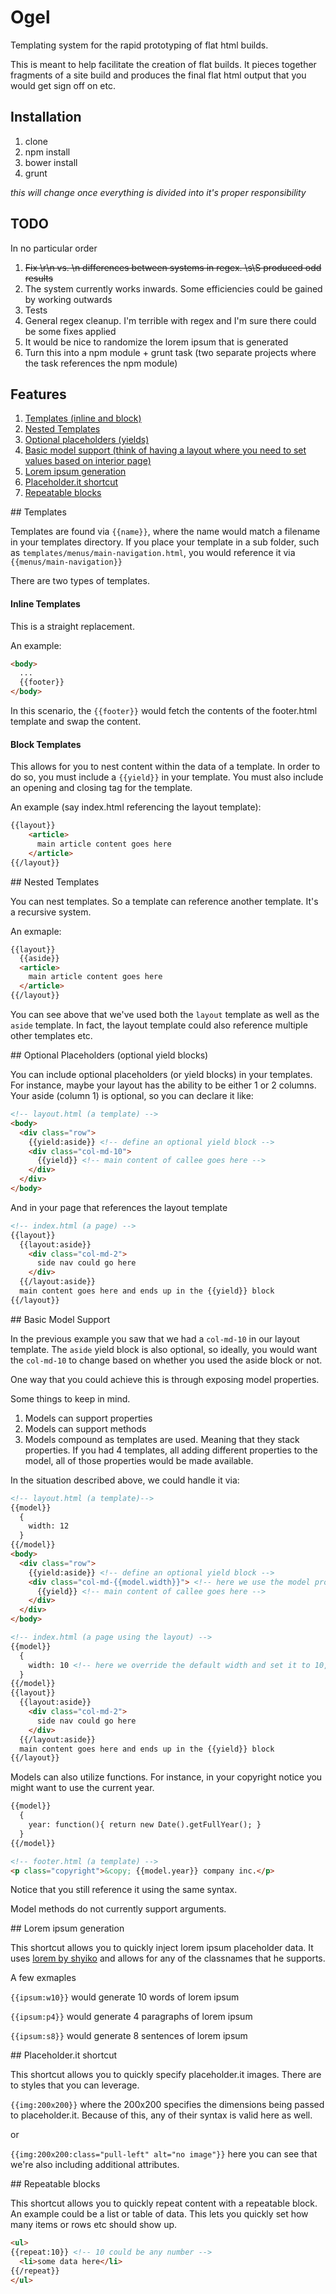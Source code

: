Ogel
====

Templating system for the rapid prototyping of flat html builds.

This is meant to help facilitate the creation of flat builds. It pieces together fragments of a site build and produces
the final flat html output that you would get sign off on etc.

## Installation

1. clone
2. npm install
3. bower install
4. grunt

*this will change once everything is divided into it's proper responsibility*

## TODO

In no particular order

1. ~~Fix \r\n vs. \n differences between systems in regex. \s\S produced odd results~~
2. The system currently works inwards. Some efficiencies could be gained by working outwards
3. Tests
4. General regex cleanup. I'm terrible with regex and I'm sure there could be some fixes applied
5. It would be nice to randomize the lorem ipsum that is generated
6. Turn this into a npm module + grunt task (two separate projects where the task references the npm module)

## Features

1. [Templates (inline and block)](#templates)
2. [Nested Templates](#nested)
3. [Optional placeholders (yields)](#yields)
4. [Basic model support (think of having a layout where you need to set values based on interior page)](#model)
5. [Lorem ipsum generation](#ipsum)
6. [Placeholder.it shortcut](#placeholder)
7. [Repeatable blocks](#repeat)

<a name="templates"/>
## Templates

Templates are found via `{{name}}`, where the name would match a filename in your templates directory. If you place your template in a sub folder, such as `templates/menus/main-navigation.html`, you would reference it via `{{menus/main-navigation}}`

There are two types of templates. 

#### Inline Templates

This is a straight replacement. 


An example:
```html
<body>
  ...
  {{footer}}
</body>
```
In this scenario, the `{{footer}}` would fetch the contents of the footer.html template and swap the content.


#### Block Templates

This allows for you to nest content within the data of a template. In order to do so, you must include a `{{yield}}` in your template. You must also include an opening and closing tag for the template. 

An example (say index.html referencing the layout template):
```html
{{layout}}
    <article>
      main article content goes here
    </article>
{{/layout}}
```

<a name="nested"/>
## Nested Templates

You can nest templates. So a template can reference another template. It's a recursive system. 

An exmaple:
```html
{{layout}}
  {{aside}}
  <article>
    main article content goes here
  </article>
{{/layout}}
```

You can see above that we've used both the `layout` template as well as the `aside` template. In fact, the layout template could also reference multiple other templates etc.

<a name="yields"/>
## Optional Placeholders (optional yield blocks)

You can include optional placeholders (or yield blocks) in your templates. For instance, maybe your layout has the ability to be either 1 or 2 columns. Your aside (column 1) is optional, so you can declare it like:

```html
<!-- layout.html (a template) -->
<body>
  <div class="row">
    {{yield:aside}} <!-- define an optional yield block -->
    <div class="col-md-10">
      {{yield}} <!-- main content of callee goes here -->
    </div>
  </div>
</body>
```

And in your page that references the layout template
```html
<!-- index.html (a page) -->
{{layout}}
  {{layout:aside}}
    <div class="col-md-2">
      side nav could go here
    </div>
  {{/layout:aside}}
  main content goes here and ends up in the {{yield}} block
{{/layout}}
```

<a name="#model"/>
## Basic Model Support

In the previous example you saw that we had a `col-md-10` in our layout template. The `aside` yield block is also optional, so ideally, you would want the `col-md-10` to change based on whether you used the aside block or not.

One way that you could achieve this is through exposing model properties. 

Some things to keep in mind.

1. Models can support properties
2. Models can support methods
3. Models compound as templates are used. Meaning that they stack properties. If you had 4 templates, all adding different properties to the model, all of those properties would be made available. 

In the situation described above, we could handle it via:

```html
<!-- layout.html (a template)-->
{{model}}
  {
    width: 12
  }
{{/model}}
<body>
  <div class="row">
    {{yield:aside}} <!-- define an optional yield block -->
    <div class="col-md-{{model.width}}"> <!-- here we use the model property instead -->
      {{yield}} <!-- main content of callee goes here -->
    </div>
  </div>
</body>

<!-- index.html (a page using the layout) -->
{{model}}
  {
    width: 10 <!-- here we override the default width and set it to 10, as we're using 2 columns for our aside -->
  }
{{/model}}
{{layout}}
  {{layout:aside}}
    <div class="col-md-2">
      side nav could go here
    </div>
  {{/layout:aside}}
  main content goes here and ends up in the {{yield}} block
{{/layout}}
```

Models can also utilize functions. For instance, in your copyright notice you might want to use the current year. 

```html
{{model}}
  {
    year: function(){ return new Date().getFullYear(); }
  }
{{/model}}

<!-- footer.html (a template) -->
<p class="copyright">&copy; {{model.year}} company inc.</p>

```

Notice that you still reference it using the same syntax. 

Model methods do not currently support arguments. 

<a name="ipsum"/>
## Lorem ipsum generation

This shortcut allows you to quickly inject lorem ipsum placeholder data. It uses <a href="https://github.com/shyiko/lorem" target="_blank" title="shyiko lorem">lorem by shyiko</a> and allows for any of the classnames that he supports. 

A few exmaples

`{{ipsum:w10}}` would generate 10 words of lorem ipsum

`{{ipsum:p4}}` would generate 4 paragraphs of lorem ipsum

`{{ipsum:s8}}` would generate 8 sentences of lorem ipsum


<a name="placeholder"/>
## Placeholder.it shortcut

This shortcut allows you to quickly specify placeholder.it images. There are to styles that you can leverage. 

`{{img:200x200}}` where the 200x200 specifies the dimensions being passed to placeholder.it. Because of this, any of their syntax is valid here as well. 

or

`{{img:200x200:class="pull-left" alt="no image"}}` here you can see that we're also including additional attributes. 

<a name="repeat"/>
## Repeatable blocks

This shortcut allows you to quickly repeat content with a repeatable block. An example could be a list or table of data. This lets you quickly set how many items or rows etc should show up. 

```html
<ul>
{{repeat:10}} <!-- 10 could be any number -->
  <li>some data here</li>
{{/repeat}}
</ul>
```



